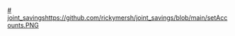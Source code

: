 [# joint_savings](https://github.com/rickymersh/joint_savings/blob/main/setAccounts.PNG)https://github.com/rickymersh/joint_savings/blob/main/setAccounts.PNG
